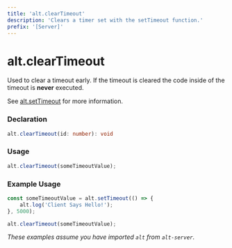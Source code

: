 ```yaml
---
title: 'alt.clearTimeout'
description: 'Clears a timer set with the setTimeout function.'
prefix: '[Server]'
---
```


# alt.clearTimeout

Used to clear a timeout early. If the timeout is cleared the code inside of the timeout is **never** executed.

See [alt.setTimeout](setTimeout.md) for more information.

### Declaration

```typescript
alt.clearTimeout(id: number): void
```

### Usage

```js
alt.clearTimeout(someTimeoutValue);
```

### Example Usage

```js
const someTimeoutValue = alt.setTimeout(() => {
    alt.log('Client Says Hello!');
}, 5000);

alt.clearTimeout(someTimeoutValue);
```

_These examples assume you have imported `alt` from `alt-server`._